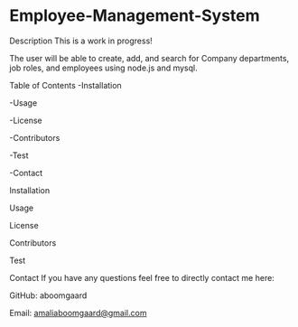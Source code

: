 # Employee-Management-System

Description
This is a work in progress!

The user will be able to create, add, and search for Company departments, job roles, and employees using node.js and mysql.

Table of Contents 
-Installation

-Usage

-License

-Contributors

-Test

-Contact

Installation

Usage

License

Contributors

Test

Contact If you have any questions feel free to directly contact me here:

GitHub: aboomgaard

Email: amaliaboomgaard@gmail.com
